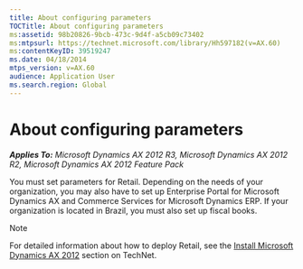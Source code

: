 ```yaml
---
title: About configuring parameters
TOCTitle: About configuring parameters
ms:assetid: 98b20826-9bcb-473c-9d4f-a5cb09c73402
ms:mtpsurl: https://technet.microsoft.com/library/Hh597182(v=AX.60)
ms:contentKeyID: 39519247
ms.date: 04/18/2014
mtps_version: v=AX.60
audience: Application User
ms.search.region: Global
---
```


# About configuring parameters 


_**Applies To:** Microsoft Dynamics AX 2012 R3, Microsoft Dynamics AX 2012 R2, Microsoft Dynamics AX 2012 Feature Pack_

You must set parameters for Retail. Depending on the needs of your organization, you may also have to set up Enterprise Portal for Microsoft Dynamics AX and Commerce Services for Microsoft Dynamics ERP. If your organization is located in Brazil, you must also set up fiscal books.


> [!NOTE]
> <P>For detailed information about how to deploy Retail, see the <A href="install-microsoft-dynamics-ax-2012.md">Install Microsoft Dynamics AX 2012</A> section on TechNet.</P>


  


